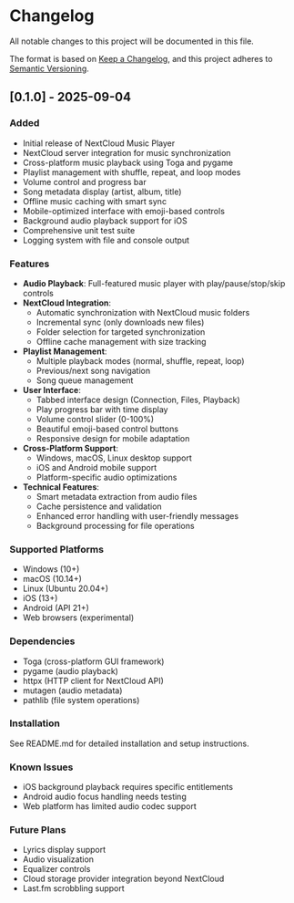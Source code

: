 # Changelog

All notable changes to this project will be documented in this file.

The format is based on [Keep a Changelog](https://keepachangelog.com/en/1.0.0/),
and this project adheres to [Semantic Versioning](https://semver.org/spec/v2.0.0.html).

## [0.1.0] - 2025-09-04

### Added
- Initial release of NextCloud Music Player
- NextCloud server integration for music synchronization
- Cross-platform music playback using Toga and pygame
- Playlist management with shuffle, repeat, and loop modes
- Volume control and progress bar
- Song metadata display (artist, album, title)
- Offline music caching with smart sync
- Mobile-optimized interface with emoji-based controls
- Background audio playback support for iOS
- Comprehensive unit test suite
- Logging system with file and console output

### Features
- **Audio Playback**: Full-featured music player with play/pause/stop/skip controls
- **NextCloud Integration**: 
  - Automatic synchronization with NextCloud music folders
  - Incremental sync (only downloads new files)
  - Folder selection for targeted synchronization
  - Offline cache management with size tracking
- **Playlist Management**:
  - Multiple playback modes (normal, shuffle, repeat, loop)
  - Previous/next song navigation
  - Song queue management
- **User Interface**:
  - Tabbed interface design (Connection, Files, Playback)
  - Play progress bar with time display
  - Volume control slider (0-100%)
  - Beautiful emoji-based control buttons
  - Responsive design for mobile adaptation
- **Cross-Platform Support**:
  - Windows, macOS, Linux desktop support
  - iOS and Android mobile support
  - Platform-specific audio optimizations
- **Technical Features**:
  - Smart metadata extraction from audio files
  - Cache persistence and validation
  - Enhanced error handling with user-friendly messages
  - Background processing for file operations

### Supported Platforms
- Windows (10+)
- macOS (10.14+)
- Linux (Ubuntu 20.04+)
- iOS (13+)
- Android (API 21+)
- Web browsers (experimental)

### Dependencies
- Toga (cross-platform GUI framework)
- pygame (audio playback)
- httpx (HTTP client for NextCloud API)
- mutagen (audio metadata)
- pathlib (file system operations)

### Installation
See README.md for detailed installation and setup instructions.

### Known Issues
- iOS background playback requires specific entitlements
- Android audio focus handling needs testing
- Web platform has limited audio codec support

### Future Plans
- Lyrics display support
- Audio visualization
- Equalizer controls
- Cloud storage provider integration beyond NextCloud
- Last.fm scrobbling support
